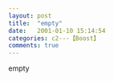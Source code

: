 ```yaml
---
layout: post
title:  "empty"
date:   2001-01-10 15:14:54
categories: c2---【Boost】
comments: true
---
```

empty
